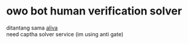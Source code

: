 # owo bot human verification solver
ditantang sama [aliva](https://github.com/alivaa) <br/>
need captha solver service (im using anti gate)
